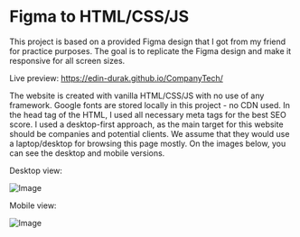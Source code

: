 # Figma to HTML/CSS/JS

This project is based on a provided Figma design that I got from my friend for practice purposes. The goal is to replicate the Figma design and make it responsive for all screen sizes.

Live preview: https://edin-durak.github.io/CompanyTech/

The website is created with vanilla HTML/CSS/JS with no use of any framework.
Google fonts are stored locally in this project - no CDN used.
In the head tag of the HTML, I used all necessary meta tags for the best SEO score.
I used a desktop-first approach, as the main target for this website should be companies and potential clients. We assume that they would use a laptop/desktop for browsing this page mostly.
On the images below, you can see the desktop and mobile versions.

Desktop view:

![Image](https://github.com/user-attachments/assets/349b8389-7616-4e8f-927e-a1be631063dc)

Mobile view:

![Image](https://github.com/user-attachments/assets/0581f730-93a4-4d3b-b4a1-f80ba12b3c5b)

